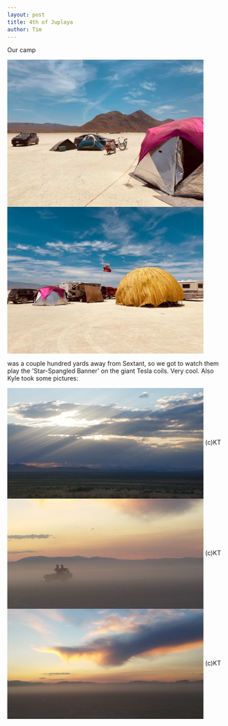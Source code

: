 ```yaml
---
layout: post
title: 4th of Juplaya
author: Tim
---
```


Our camp

<img align="center" src="/images/juplaya2019/camp1.jpg" width="450"/>   

<img align="center" src="/images/juplaya2019/camp2.jpg" width="450"/>   

was a couple hundred yards away from Sextant, so we got to watch them play the 'Star-Spangled Banner' on the giant Tesla coils. Very cool. Also Kyle took some pictures:

<img align="center" src="/images/juplaya2019/landscape_1.jpg" width="450"/>   
(c)KT

<img align="center" src="/images/juplaya2019/landscape_2.jpg" width="450"/>   
(c)KT

<img align="center" src="/images/juplaya2019/landscape_3.jpg" width="450"/>   
(c)KT
